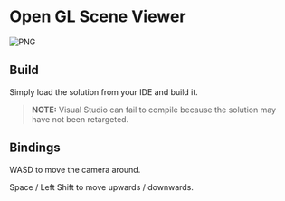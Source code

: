 # Open GL Scene Viewer

![PNG](banner.png)

## Build

Simply load the solution from your IDE and build it.

> **NOTE:** Visual Studio can fail to compile because the solution may have not been retargeted.

## Bindings

WASD to move the camera around.

Space / Left Shift to move upwards / downwards.
